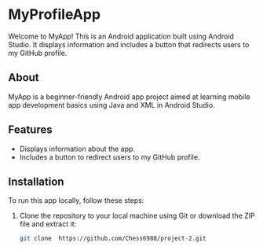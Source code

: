 # MyProfileApp

Welcome to MyApp! This is an Android application built using Android Studio. It displays information and includes a button that redirects users to my GitHub profile.

## About

MyApp is a beginner-friendly Android app project aimed at learning mobile app development basics using Java and XML in Android Studio.

## Features

- Displays information about the app.
- Includes a button to redirect users to my GitHub profile.

## Installation

To run this app locally, follow these steps:

1. Clone the repository to your local machine using Git or download the ZIP file and extract it:
   ```bash
   git clone  https://github.com/Chess6988/project-2.git
